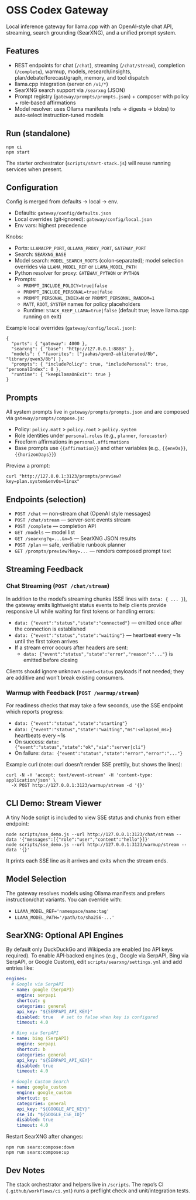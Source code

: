 # OSS Codex Gateway

Local inference gateway for llama.cpp with an OpenAI‑style chat API, streaming, search grounding (SearXNG), and a unified prompt system.

## Features

- REST endpoints for chat (`/chat`), streaming (`/chat/stream`), completion (`/complete`), warmup, models, research/insights, plan/debate/forecast/graph, memory, and tool dispatch
- llama.cpp integration (server on `/v1/*`)
- SearXNG search support via `/searxng` (JSON)
- Prompt registry (`gateway/prompts/prompts.json`) + composer with policy + role‑based affirmations
- Model resolver: uses Ollama manifests (refs → digests → blobs) to auto‑select instruction‑tuned models

## Run (standalone)

```
npm ci
npm start
```

The starter orchestrator (`scripts/start-stack.js`) will reuse running services when present.

## Configuration

Config is merged from defaults → local → env.

- Defaults: `gateway/config/defaults.json`
- Local overrides (git‑ignored): `gateway/config/local.json`
- Env vars: highest precedence

Knobs:

- Ports: `LLAMACPP_PORT`, `OLLAMA_PROXY_PORT`, `GATEWAY_PORT`
- Search: `SEARXNG_BASE`
- Model search: `MODEL_SEARCH_ROOTS` (colon‑separated); model selection overrides via `LLAMA_MODEL_REF` or `LLAMA_MODEL_PATH`
- Python resolver for proxy: `GATEWAY_PYTHON` or `PYTHON`
- Prompts:
  - `PROMPT_INCLUDE_POLICY=true|false`
  - `PROMPT_INCLUDE_PERSONAL=true|false`
  - `PROMPT_PERSONAL_INDEX=N` or `PROMPT_PERSONAL_RANDOM=1`
  - `MATT`, `ROOT`, `SYSTEM` names for policy placeholders
  - Runtime: `STACK_KEEP_LLAMA=true|false` (default true; leave llama.cpp running on exit)

Example local overrides (`gateway/config/local.json`):

```
{
  "ports": { "gateway": 4000 },
  "searxng": { "base": "http://127.0.0.1:8888" },
  "models": { "favorites": ["jaahas/qwen3-abliterated/8b", "library/qwen3/8b"] },
  "prompts": { "includePolicy": true, "includePersonal": true, "personalIndex": 0 },
  "runtime": { "keepLlamaOnExit": true }
}
```

## Prompts

All system prompts live in `gateway/prompts/prompts.json` and are composed via `gateway/prompts/compose.js`:

- Policy: `policy.matt` > `policy.root` > `policy.system`
- Role identities under `personal.roles` (e.g., `planner`, `forecaster`)
- Freeform affirmations in `personal.affirmations`
- Base prompts use `{{affirmation}}` and other variables (e.g., `{{envOs}}`, `{{horizonDays}}`)

Preview a prompt:

```
curl "http://127.0.0.1:3123/prompts/preview?key=plan.system&envOs=linux"
```

## Endpoints (selection)

- `POST /chat` — non‑stream chat (OpenAI style messages)
- `POST /chat/stream` — server‑sent events stream
- `POST /complete` — completion API
- `GET /models` — model list
- `GET /searxng?q=...&n=5` — SearXNG JSON results
- `POST /plan` — safe, verifiable runbook planner
- `GET /prompts/preview?key=...` — renders composed prompt text

## Streaming Feedback

### Chat Streaming (`POST /chat/stream`)

In addition to the model’s streaming chunks (SSE lines with `data: { ... }`), the gateway emits lightweight status events to help clients provide responsive UI while waiting for first tokens or handling errors:

- `data: {"event":"status","state":"connected"}` — emitted once after the connection is established
- `data: {"event":"status","state":"waiting"}` — heartbeat every ~1s until the first token arrives
- If a stream error occurs after headers are sent:
  - `data: {"event":"status","state":"error","reason":"..."}` is emitted before closing

Clients should ignore unknown `event=status` payloads if not needed; they are additive and won’t break existing consumers.

### Warmup with Feedback (`POST /warmup/stream`)

For readiness checks that may take a few seconds, use the SSE endpoint which reports progress:

- `data: {"event":"status","state":"starting"}`
- `data: {"event":"status","state":"waiting","ms":<elapsed_ms>}` heartbeats every ~1s
- On success: `data: {"event":"status","state":"ok","via":"server|cli"}`
- On failure: `data: {"event":"status","state":"error","error":"..."}`

Example curl (note: curl doesn’t render SSE prettily, but shows the lines):

```
curl -N -H 'accept: text/event-stream' -H 'content-type: application/json' \
  -X POST http://127.0.0.1:3123/warmup/stream -d '{}'
```

## CLI Demo: Stream Viewer

A tiny Node script is included to view SSE status and chunks from either endpoint:

```
node scripts/sse_demo.js --url http://127.0.0.1:3123/chat/stream --data '{"messages":[{"role":"user","content":"hello"}]}'
node scripts/sse_demo.js --url http://127.0.0.1:3123/warmup/stream --data '{}'
```

It prints each SSE line as it arrives and exits when the stream ends.

## Model Selection

The gateway resolves models using Ollama manifests and prefers instruction/chat variants. You can override with:

- `LLAMA_MODEL_REF='namespace/name:tag'`
- `LLAMA_MODEL_PATH='/path/to/sha256-...'`

## SearXNG: Optional API Engines

By default only DuckDuckGo and Wikipedia are enabled (no API keys required). To enable API‑backed engines (e.g., Google via SerpAPI, Bing via SerpAPI, or Google Custom), edit `scripts/searxng/settings.yml` and add entries like:

```yaml
engines:
  # Google via SerpAPI
  - name: google (SerpAPI)
    engine: serpapi
    shortcut: g
    categories: general
    api_key: "${SERPAPI_API_KEY}"
    disabled: true   # set to false when key is configured
    timeout: 4.0

  # Bing via SerpAPI
  - name: bing (SerpAPI)
    engine: serpapi
    shortcut: b
    categories: general
    api_key: "${SERPAPI_API_KEY}"
    disabled: true
    timeout: 4.0

  # Google Custom Search
  - name: google_custom
    engine: google_custom
    shortcut: gc
    categories: general
    api_key: "${GOOGLE_API_KEY}"
    cse_id: "${GOOGLE_CSE_ID}"
    disabled: true
    timeout: 4.0
```

Restart SearXNG after changes:

```
npm run searx:compose:down
npm run searx:compose:up
```

## Dev Notes

The stack orchestrator and helpers live in `/scripts`. The repo’s CI (`.github/workflows/ci.yml`) runs a preflight check and unit/integration tests.
